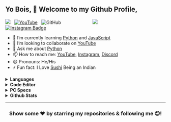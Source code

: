 ## Yo Bois, 🤘 Welcome to my Github Profile,

<img align='right' src="https://media.giphy.com/media/M9gbBd9nbDrOTu1Mqx/giphy.gif" width="230">

![](https://komarev.com/ghpvc/?username=Jonak-Adipta-Kalita&color=green)
&nbsp; [![YouTube](https://img.shields.io/badge/YouTube-Channel-%23E62117)](https://www.youtube.com/channel/UC6IPfVhkqfcfBZCko6Q9mnQ/)
&nbsp; ![GitHub](https://img.shields.io/github/followers/Jonak-Adipta-Kalita?label=Follow%20Me%21&style=social)
&nbsp; [![Instagram Badge](https://img.shields.io/badge/-Instagram-e4405f?style=flat-square&logo=Instagram&logoColor=white)](https://www.instagram.com/jonakadiptakalita_2596/?hl=en)

- 🌱 I’m currently learning [Python](https://www.python.org/) and [JavaScript](https://www.javascript.com/)
- 👯 I’m looking to collaborate on [YouTube](https://www.youtube.com/)
- 💬 Ask me about [Python](https://www.python.org/)
- 📫 How to reach me: [YouTube](https://www.youtube.com/channel/UC6IPfVhkqfcfBZCko6Q9mnQ/), [Instagram](https://www.instagram.com/jonakadiptakalita_2596/?hl=en), [Discord](https://discord.gg/txVed7)
- 😄 Pronouns: He/His
- ⚡ Fun fact: I Love [Sushi](https://en.wikipedia.org/wiki/Sushi) Being an Indian

<details>
  <summary><b>Languages</b></summary>
  	<ul>
  	    <code><img height="25" src="https://raw.githubusercontent.com/github/explore/80688e429a7d4ef2fca1e82350fe8e3517d3494d/topics/python/python.png" alt="python"></code>
		<code><img height="25" src="https://raw.githubusercontent.com/github/explore/80688e429a7d4ef2fca1e82350fe8e3517d3494d/topics/html/html.png" alt="html"></code>
		<code><img height="25" src="https://raw.githubusercontent.com/github/explore/80688e429a7d4ef2fca1e82350fe8e3517d3494d/topics/css/css.png" alt="css"></code>
		<code><img height="25" src="https://raw.githubusercontent.com/github/explore/80688e429a7d4ef2fca1e82350fe8e3517d3494d/topics/javascript/javascript.png" alt="javascript"></code>
		<code><img height="25" src="https://raw.githubusercontent.com/github/explore/80688e429a7d4ef2fca1e82350fe8e3517d3494d/topics/terminal/terminal.png" alt="terminal"></code>
		<code><img height="25" src="https://raw.githubusercontent.com/github/explore/80688e429a7d4ef2fca1e82350fe8e3517d3494d/topics/sass/sass.png" alt="sass"></code>
	</ul>	
</details>

<details>
  <summary><b>Code Editor</b></summary>
  	<ul>
  	    <code><img height="25" src="https://raw.githubusercontent.com/github/explore/80688e429a7d4ef2fca1e82350fe8e3517d3494d/topics/visual-studio-code/visual-studio-code.png" alt="vscode"></code>
	</ul>	
</details>

<details>
  <summary><b>PC Specs</b></summary>
  	<ul>
		<li><b>PC: </b>Laptop</li>
		<li><b>OS: </b>Windows 10 Pro</li>
		<li><b>Processor: </b>Intel Core i3 5th Generation</li>
		<li><b>RAM: </b>4GB</li>
	</ul>	
</details>

<details>	
  <summary><b>Github Stats</b></summary>
  <br/>
  <img height="180em" src="https://github-readme-stats.vercel.app/api?username=Jonak-Adipta-Kalita&show_icons=true&hide_border=true" />
</details>

<hr/>

<div align="center">

### Show some ❤️ by starring my repositories & following me 😉!

</div>
